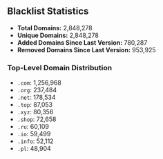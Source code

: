 ## Blacklist Statistics

- **Total Domains:** 2,848,278
- **Unique Domains:** 2,848,278
- **Added Domains Since Last Version:** 780,287
- **Removed Domains Since Last Version:** 953,925

### Top-Level Domain Distribution

-  `.com`: 1,256,968
-  `.org`: 237,484
-  `.net`: 178,534
-  `.top`: 87,053
-  `.xyz`: 80,356
-  `.shop`: 72,658
-  `.ru`: 60,109
-  `.io`: 59,499
-  `.info`: 52,112
-  `.pl`: 48,904
